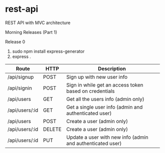 # rest-api
REST API with MVC architecture

Morning Releases (Part 1)

Release 0
1. sudo npm install express-generator
2. express . 

| Route                     | HTTP   |        Description                                               |
| ------------------------- | ------ | ---------------------------------------------------------------- |
| /api/signup               | POST   | Sign up with new user info                                       |
| /api/signin               | POST   | Sign in while get an access token based on credentials           |
| /api/users                | GET    | Get all the users info (admin only)                              |
| /api/users/:id            | GET    | Get a single user info (admin and authenticated user)            |
| /api/users                | POST   | Create a user (admin only)                                       |
| /api/users/:id            | DELETE | Create a user (admin only)                                       |
| /api/users/:id            | PUT    | Update a user with new info (admin and authenticated user)       |
